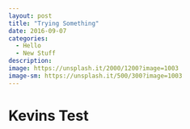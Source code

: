 ```yaml
---
layout: post
title: "Trying Something"
date: 2016-09-07
categories:
  - Hello
  - New Stuff
description: 
image: https://unsplash.it/2000/1200?image=1003
image-sm: https://unsplash.it/500/300?image=1003
---
```

# Kevins Test
